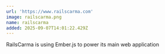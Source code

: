 ```yaml
---
url: 'https://www.railscarma.com'
image: railscarma.png
name: railscarma
added: 2025-09-07T14:01:22.429Z
---
```

RailsCarma is using Ember.js to power its main web application
